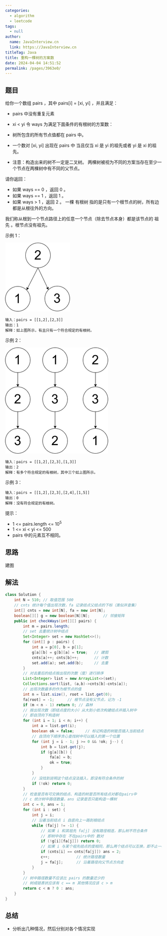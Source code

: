 ```yaml
---
categories: 
  - algorithm
  - leetcode
tags: 
  - null
author: 
  name: JavaInterview.cn
  link: https://JavaInterview.cn
titleTag: Java
title: 重构一棵树的方案数
date: 2024-04-04 14:51:52
permalink: /pages/3963e0/
---
```


## 题目

给你一个数组 pairs ，其中 pairs[i] = [xi, yi] ，并且满足：

* pairs 中没有重复元素
* xi < yi
令 ways 为满足下面条件的有根树的方案数：

* 树所包含的所有节点值都在 pairs 中。
* 一个数对 [xi, yi] 出现在 pairs 中 当且仅当 xi 是 yi 的祖先或者 yi 是 xi 的祖先。
* 注意：构造出来的树不一定是二叉树。
两棵树被视为不同的方案当存在至少一个节点在两棵树中有不同的父节点。

请你返回：

* 如果 ways == 0 ，返回 0 。
* 如果 ways == 1 ，返回 1 。
* 如果 ways > 1 ，返回 2 。
一棵 有根树 指的是只有一个根节点的树，所有边都是从根往外的方向。

我们称从根到一个节点路径上的任意一个节点（除去节点本身）都是该节点的 祖先 。根节点没有祖先。



示例 1：

![trees2_1719.png](../../../media/pictures/leetcode/trees2_1719.png)

    输入：pairs = [[1,2],[2,3]]
    输出：1
    解释：如上图所示，有且只有一个符合规定的有根树。
示例 2：

![tree1719.png](../../../media/pictures/leetcode/tree1719.png)

    输入：pairs = [[1,2],[2,3],[1,3]]
    输出：2
    解释：有多个符合规定的有根树，其中三个如上图所示。
示例 3：

    输入：pairs = [[1,2],[2,3],[2,4],[1,5]]
    输出：0
    解释：没有符合规定的有根树。


提示：

* 1 <= pairs.length <= 10<sup>5</sup>
* 1 <= xi < yi <= 500
* pairs 中的元素互不相同。


## 思路

建图

## 解法
```java
class Solution {
    int N = 510; // 取值范围 500
    // cnts 统计每个值出现次数，fa 记录结点父结点的下标（类似并查集）
    int[] cnts = new int[N], fa = new int[N];
    boolean[][] g = new boolean[N][N];      // 邻接矩阵
    public int checkWays(int[][] pairs) {
        int m = pairs.length;
        // set 去重统计树中结点
        Set<Integer> set = new HashSet<>();
        for (int[] p : pairs) {
            int a = p[0], b = p[1];
            g[a][b] = g[b][a] = true;   // 建图
            cnts[a]++; cnts[b]++;       // 计数
            set.add(a); set.add(b);     // 去重
        }
        // 对去重后的结点按出现的次数（度）进行排序
        List<Integer> list = new ArrayList<>(set);
        Collections.sort(list, (a,b)->cnts[b]-cnts[a]);
        // 出现次数最多的作为根节点的值
        int n = list.size(), root = list.get(0);
        fa[root] = -1;      // 根节点没有父节点，记为 -1
        if (m < n - 1) return 0; // 森林
        // 按出现次数（即结点度的大小）从大到小依次构建结点并插入树中
        // 即自顶向下构造树
        for (int i = 1; i < n; i++) {
            int a = list.get(i);
            boolean ok = false;     // 标记构造的树能否插入当前结点
            // 自顶向下顺序贪心查找树中可以插入的第一个位置
            for (int j = i - 1; j >= 0 && !ok; j--) {
                int b = list.get(j);
                if (g[a][b]) {
                    fa[a] = b;
                    ok = true;
                }
            }
            // 没找到说明这个结点没法插入，即没有符合条件的树
            if (!ok) return 0;
        }
        // 检查是否有可交换的结点、构造的树是否所有结点对都在pairs中
        // c 统计树中路径数量，ans 记录是否只能构造一棵树
        int c = 0, ans = 1;
        for (int i : set) {
            int j = i;
            // 沿着当前结点 i 自底向上一路到根结点
            while (fa[j] != -1) {
                // 如果 i 和其祖先 fa[j] 没有路径相连，那么树不符合条件
                // 即树中存在 不在pairs中的 数对
                if (!g[i][fa[j]]) return 0;
                // 如果 i 与某个祖先结点的度相同，那么两个结点可以互换，即不止一棵树
                if (cnts[i] == cnts[fa[j]]) ans = 2;
                c++;            // 统计路径数量
                j = fa[j];      // 沿着路径向父节点方向走
            }
        }
        // 树中路径数量不应该比 pairs 的数量还少的
        // 树成链表状应该有 c == m 其他情况应该 c > m
        return c < m ? 0 : ans;
    }
}

```

## 总结

- 分析出几种情况，然后分别对各个情况实现 
